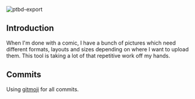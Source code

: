 ![ptbd-export](http://qvieo.com/githubimg/banner_ptbd_export.png?)

## Introduction

When I'm done with a comic, I have a bunch of pictures which need different formats, layouts and sizes depending on where I want to upload them. This tool is taking a lot of that repetitive work off my hands.

## Commits

Using [gitmoji](https://gitmoji.carloscuesta.me/) for all commits.
